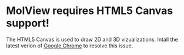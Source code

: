 MolView requires HTML5 Canvas support!
=============================================
The HTML5 Canvas is used to draw 2D and 3D vizualizations.
Intall the latest verion of [Google Chrome](//google.com/chrome) to resolve this issue.
